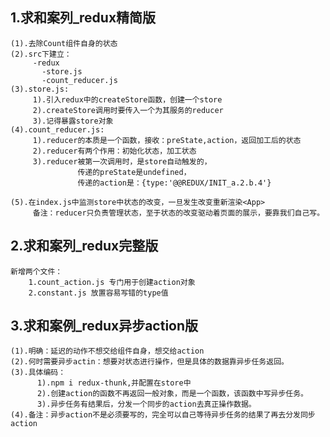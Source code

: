 ## 1.求和案列_redux精简版
    (1).去除Count组件自身的状态
    (2).src下建立：
         -redux
           -store.js
           -count_reducer.js
    (3).store.js:
         1).引入redux中的createStore函数，创建一个store
         2).createStore调用时要传入一个为其服务的reducer
         3).记得暴露store对象
    (4).count_reducer.js:
         1).reducer的本质是一个函数，接收：preState,action，返回加工后的状态
         2).reducer有两个作用：初始化状态，加工状态
         3).reducer被第一次调用时，是store自动触发的，
                   传递的preState是undefined，
                   传递的action是：{type:'@@REDUX/INIT_a.2.b.4'}

    (5).在index.js中监测store中状态的改变，一旦发生改变重新渲染<App>
         备注：reducer只负责管理状态，至于状态的改变驱动着页面的展示，要靠我们自己写。

## 2.求和案列_redux完整版
    新增两个文件：
        1.count_action.js 专门用于创建action对象
        2.constant.js 放置容易写错的type值

## 3.求和案例_redux异步action版
    (1).明确：延迟的动作不想交给组件自身，想交给action
    (2).何时需要异步actin：想要对状态进行操作，但是具体的数据靠异步任务返回。
    (3).具体编码：
          1).npm i redux-thunk,并配置在store中
          2).创建action的函数不再返回一般对象，而是一个函数，该函数中写异步任务。
          3).异步任务有结果后，分发一个同步的action去真正操作数据。
    (4).备注：异步action不是必须要写的，完全可以自己等待异步任务的结果了再去分发同步action